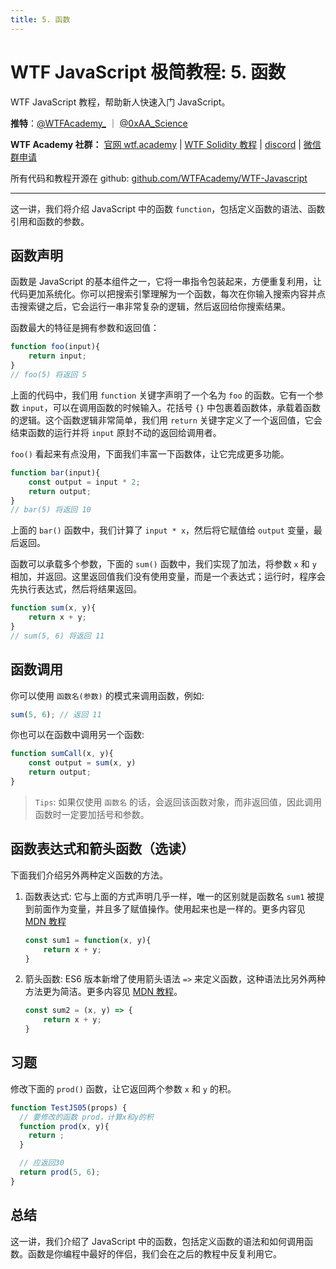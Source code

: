 ```yaml
---
title: 5. 函数
---
```


# WTF JavaScript 极简教程: 5. 函数

WTF JavaScript 教程，帮助新人快速入门 JavaScript。

**推特**：[@WTFAcademy_](https://twitter.com/WTFAcademy_) ｜ [@0xAA_Science](https://twitter.com/0xAA_Science)

**WTF Academy 社群：** [官网 wtf.academy](https://wtf.academy) | [WTF Solidity 教程](https://github.com/AmazingAng/WTFSolidity) | [discord](https://discord.gg/5akcruXrsk) | [微信群申请](https://docs.google.com/forms/d/e/1FAIpQLSe4KGT8Sh6sJ7hedQRuIYirOoZK_85miz3dw7vA1-YjodgJ-A/viewform?usp=sf_link)

所有代码和教程开源在 github: [github.com/WTFAcademy/WTF-Javascript](https://github.com/WTFAcademy/WTF-Javascript)

---

这一讲，我们将介绍 JavaScript 中的函数 `function`，包括定义函数的语法、函数引用和函数的参数。

## 函数声明

函数是 JavaScript 的基本组件之一，它将一串指令包装起来，方便重复利用，让代码更加系统化。你可以把搜索引擎理解为一个函数，每次在你输入搜索内容并点击搜索键之后，它会运行一串非常复杂的逻辑，然后返回给你搜索结果。

函数最大的特征是拥有参数和返回值：

```js
function foo(input){
    return input;
}
// foo(5) 将返回 5
```

上面的代码中，我们用 `function` 关键字声明了一个名为 `foo` 的函数。它有一个参数 `input`，可以在调用函数的时候输入。花括号 `{}` 中包裹着函数体，承载着函数的逻辑。这个函数逻辑非常简单，我们用 `return` 关键字定义了一个返回值，它会结束函数的运行并将 `input` 原封不动的返回给调用者。 

`foo()` 看起来有点没用，下面我们丰富一下函数体，让它完成更多功能。
```js
function bar(input){
    const output = input * 2;
    return output;
}
// bar(5) 将返回 10
```

上面的 `bar()` 函数中，我们计算了 `input * x`，然后将它赋值给 `output` 变量，最后返回。

函数可以承载多个参数，下面的 `sum()` 函数中，我们实现了加法，将参数 `x` 和 `y` 相加，并返回。这里返回值我们没有使用变量，而是一个表达式；运行时，程序会先执行表达式，然后将结果返回。

```js
function sum(x, y){
    return x + y;
}
// sum(5, 6) 将返回 11
```

## 函数调用

你可以使用 `函数名(参数)` 的模式来调用函数，例如:
```js
sum(5, 6); // 返回 11
```

你也可以在函数中调用另一个函数:

```js
function sumCall(x, y){
    const output = sum(x, y)
    return output;
}
```
> `Tips`: 如果仅使用 `函数名` 的话，会返回该函数对象，而非返回值，因此调用函数时一定要加括号和参数。

## 函数表达式和箭头函数（选读）

下面我们介绍另外两种定义函数的方法。

1. 函数表达式: 它与上面的方式声明几乎一样，唯一的区别就是函数名 `sum1` 被提到前面作为变量，并且多了赋值操作。使用起来也是一样的。更多内容见 [MDN 教程](https://developer.mozilla.org/zh-CN/docs/Web/JavaScript/Reference/Operators/function#%E8%AF%AD%E6%B3%95)

    ```js
    const sum1 = function(x, y){
        return x + y;
    }
    ```

2. 箭头函数: ES6 版本新增了使用箭头语法 `=>` 来定义函数，这种语法比另外两种方法更为简洁。更多内容见 [MDN 教程](https://developer.mozilla.org/zh-CN/docs/Web/JavaScript/Reference/Functions/Arrow_functions)。

    ```js
    const sum2 = (x, y) => {
        return x + y;
    }
    ```
## 习题

修改下面的 `prod()` 函数，让它返回两个参数 `x` 和 `y` 的积。

```jsx live
function TestJS05(props) {
  // 要修改的函数 prod，计算x和y的积
  function prod(x, y){
    return ;
  }

  // 应返回30
  return prod(5, 6);
}
```

## 总结

这一讲，我们介绍了 JavaScript 中的函数，包括定义函数的语法和如何调用函数。函数是你编程中最好的伴侣，我们会在之后的教程中反复利用它。
